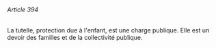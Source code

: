 ###### Article 394

La tutelle, protection due à l'enfant, est une charge publique. Elle est un devoir des familles et de la collectivité publique.

